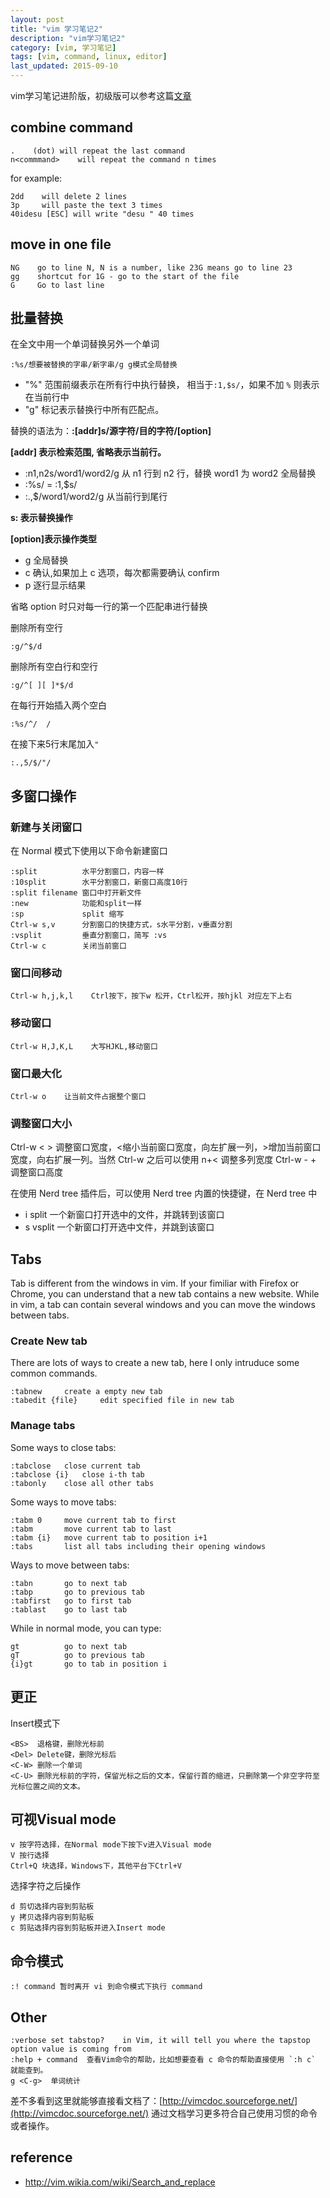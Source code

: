 ```yaml
---
layout: post
title: "vim 学习笔记2"
description: "vim学习笔记2"
category: [vim, 学习笔记]
tags: [vim, command, linux, editor]
last_updated: 2015-09-10
---
```


vim学习笔记进阶版，初级版可以参考这篇[文章](/post/2015/05/vim-notes.html)

## combine command

	.    (dot) will repeat the last command
	n<commmand>    will repeat the command n times

for example:

	2dd    will delete 2 lines
	3p 	   will paste the text 3 times
	40idesu [ESC] will write "desu " 40 times

## move in one file

	NG    go to line N, N is a number, like 23G means go to line 23
	gg    shortcut for 1G - go to the start of the file
	G     Go to last line

## 批量替换

在全文中用一个单词替换另外一个单词

	:%s/想要被替换的字串/新字串/g g模式全局替换

- "%" 范围前缀表示在所有行中执行替换， 相当于`:1,$s/`，如果不加 `%` 则表示在当前行中
- "g" 标记表示替换行中所有匹配点。

替换的语法为：**:[addr]s/源字符/目的字符/[option]**

**[addr] 表示检索范围, 省略表示当前行。**

- :n1,n2s/word1/word2/g 从 n1 行到 n2 行，替换 word1 为 word2 全局替换
- :%s/ = :1,$s/
- :.,$/word1/word2/g 从当前行到尾行

**s: 表示替换操作**

**[option]表示操作类型**

- g 全局替换
- c 确认,如果加上 c 选项，每次都需要确认 confirm
- p 逐行显示结果

省略 option 时只对每一行的第一个匹配串进行替换

删除所有空行

	:g/^$/d

删除所有空白行和空行

	:g/^[ ][ ]*$/d

在每行开始插入两个空白

	:%s/^/  /

在接下来5行末尾加入`"`

	:.,5/$/"/


## 多窗口操作

### 新建与关闭窗口

在 Normal 模式下使用以下命令新建窗口

	:split 			水平分割窗口，内容一样
	:10split 		水平分割窗口，新窗口高度10行
	:split filename 窗口中打开新文件
	:new 			功能和split一样
	:sp 			split 缩写
	Ctrl-w s,v 		分割窗口的快捷方式，s水平分割，v垂直分割
	:vsplit 		垂直分割窗口，简写 :vs
	Ctrl-w c 		关闭当前窗口

### 窗口间移动

	Ctrl-w h,j,k,l    Ctrl按下，按下w 松开，Ctrl松开，按hjkl 对应左下上右

### 移动窗口

	Ctrl-w H,J,K,L    大写HJKL,移动窗口

### 窗口最大化

	Ctrl-w o    让当前文件占据整个窗口

### 调整窗口大小

Ctrl-w < > 	调整窗口宽度，<缩小当前窗口宽度，向左扩展一列，>增加当前窗口宽度，向右扩展一列。当然 Ctrl-w 之后可以使用 n+< 调整多列宽度
	Ctrl-w - + 	调整窗口高度

在使用 Nerd tree 插件后，可以使用 Nerd tree 内置的快捷键，在 Nerd tree 中

- i split 一个新窗口打开选中的文件，并跳转到该窗口
- s vsplit 一个新窗口打开选中文件，并跳到该窗口



## Tabs
Tab is different from the windows in vim. If your fimiliar with Firefox or Chrome, you can understand that a new tab contains a new website. While in vim, a tab can contain several windows and you can move the windows between tabs.

### Create New tab
There are lots of ways to create a new tab, here I only intruduce some common commands.

	:tabnew 	create a empty new tab
	:tabedit {file} 	edit specified file in new tab

### Manage tabs
Some ways to close tabs:

	:tabclose 	close current tab
	:tabclose {i} 	close i-th tab
	:tabonly 	close all other tabs

Some ways to move tabs:

	:tabm 0 	move current tab to first
	:tabm 		move current tab to last
	:tabm {i} 	move current tab to position i+1
	:tabs 		list all tabs including their opening windows

Ways to move between tabs:

	:tabn 		go to next tab
	:tabp 		go to previous tab
	:tabfirst 	go to first tab
	:tablast 	go to last tab

While in normal mode, you can type:

	gt 			go to next tab
	gT 			go to previous tab
	{i}gt 		go to tab in position i

## 更正

Insert模式下

	<BS>  退格键，删除光标前
	<Del> Delete键，删除光标后
	<C-W> 删除一个单词
	<C-U> 删除光标前的字符，保留光标之后的文本，保留行首的缩进，只删除第一个非空字符至光标位置之间的文本。

## 可视Visual mode

	v 按字符选择，在Normal mode下按下v进入Visual mode
	V 按行选择
	Ctrl+Q 块选择，Windows下，其他平台下Ctrl+V

选择字符之后操作

	d 剪切选择内容到剪贴板
	y 拷贝选择内容到剪贴板
	c 剪贴选择内容到剪贴板并进入Insert mode

## 命令模式
	
	:! command 暂时离开 vi 到命令模式下执行 command

## Other

	:verbose set tabstop?    in Vim, it will tell you where the tapstop option value is coming from
	:help + command  查看Vim命令的帮助，比如想要查看 c 命令的帮助直接使用 `:h c` 就能查到。
	g <C-g>  单词统计


差不多看到这里就能够直接看文档了：[http://vimcdoc.sourceforge.net/](http://vimcdoc.sourceforge.net/) 通过文档学习更多符合自己使用习惯的命令或者操作。

## reference

- <http://vim.wikia.com/wiki/Search_and_replace>
